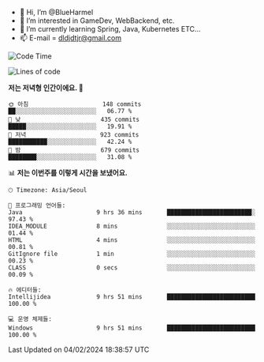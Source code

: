 - 👋 Hi, I’m @BlueHarmel
- 👀 I’m interested in GameDev, WebBackend, etc.
- 🌱 I’m currently learning Spring, Java, Kubernetes ETC...
- 📫 E-mail = dldjdtjr@gmail.com
  <!--START_SECTION:waka-->
![Code Time](http://img.shields.io/badge/Code%20Time-373%20hrs%205%20mins-blue)

![Lines of code](https://img.shields.io/badge/%EC%A0%80%EB%8A%94%20%EC%97%AC%ED%83%9C%EA%B9%8C%EC%A7%80%20-39.8%20million%20%EC%A4%84%EC%9D%98%20%EC%BD%94%EB%93%9C%EB%A5%BC%20%EC%9E%91%EC%84%B1%ED%96%88%EC%96%B4%EC%9A%94.-blue)

**저는 저녁형 인간이에요. 🦉** 

```text
🌞 아침                     148 commits         ██░░░░░░░░░░░░░░░░░░░░░░░   06.77 % 
🌆 낮　                     435 commits         █████░░░░░░░░░░░░░░░░░░░░   19.91 % 
🌃 저녁                     923 commits         ███████████░░░░░░░░░░░░░░   42.24 % 
🌙 밤　                     679 commits         ████████░░░░░░░░░░░░░░░░░   31.08 % 
```


📊 **저는 이번주를 이렇게 시간을 보냈어요.** 

```text
🕑︎ Timezone: Asia/Seoul

💬 프로그래밍 언어들: 
Java                     9 hrs 36 mins       ████████████████████████░   97.43 % 
IDEA_MODULE              8 mins              ░░░░░░░░░░░░░░░░░░░░░░░░░   01.44 % 
HTML                     4 mins              ░░░░░░░░░░░░░░░░░░░░░░░░░   00.81 % 
GitIgnore file           1 min               ░░░░░░░░░░░░░░░░░░░░░░░░░   00.23 % 
CLASS                    0 secs              ░░░░░░░░░░░░░░░░░░░░░░░░░   00.09 % 

🔥 에디터들: 
Intellijidea             9 hrs 51 mins       █████████████████████████   100.00 % 

💻 운영 체제들: 
Windows                  9 hrs 51 mins       █████████████████████████   100.00 % 
```


 Last Updated on 04/02/2024 18:38:57 UTC
<!--END_SECTION:waka-->
<!---
BlueHarmel/BlueHarmel is a ✨ special ✨ repository because its `README.md` (this file) appears on your GitHub profile.
You can click the Preview link to take a look at your changes.
--->

